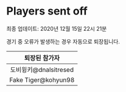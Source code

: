 # Players sent off
최종 업데이트: 2020년 12월 15일 22시 21분


경기 중 오류가 발생하는 경우 자동으로 퇴장됩니다.


| 퇴장된 참가자 |
|:---:|
| 도비윙키@dnalsitresed |
| Fake Tiger@kohyun98 |